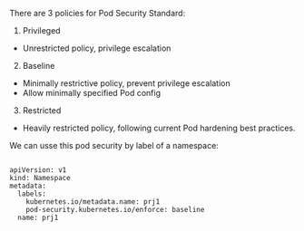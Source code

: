 

There are 3 policies for Pod Security Standard:

1. Privileged
- Unrestricted policy, privilege escalation

2. Baseline
- Minimally restrictive policy, prevent privilege escalation
- Allow minimally specified Pod config

3. Restricted
- Heavily restricted policy, following current Pod hardening best practices.

We can usse this pod security by label of a namespace:

```

apiVersion: v1
kind: Namespace
metadata:
  labels:
    kubernetes.io/metadata.name: prj1
    pod-security.kubernetes.io/enforce: baseline
  name: prj1
```
